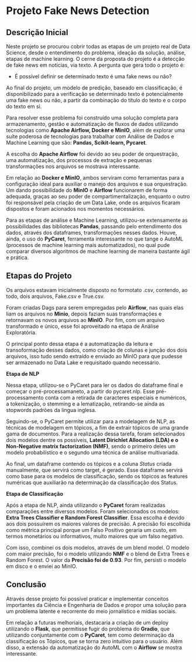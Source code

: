 # Projeto Fake News Detection

## Descrição Inicial

Neste projeto se procurou cobrir todas as etapas de um projeto real de Data Science, desde o entendimento do problema, ideação da solução, análise, etapas de machine learning. O cerne da proposta do projeto é a detecção de fake news em notícias, via texto. A pergunta que gera todo o projeto é:

- É possível definir se determinado texto é uma fake news ou não?

Ao final do projeto, um modelo de predição, baseado em classificação, é disponibilizado para a verificação se determinado texto é potencialmente uma fake news ou não, a partir da combinação do título do texto e o corpo do texto em si.

Para resolver esse problema foi construído uma solução completa para armazenamento, gestão e automatização de fluxos de dados utilizando tecnologias como **Apache Airflow, Docker e MinIO**, além de explorar uma suíte poderosa de tecnologias para trabalhar com Análise de Dados e Machine Learning que são: **Pandas, Scikit-learn, Pycaret**.

A escolha do **Apache Airflow** foi devido ao seu poder de orquestração, uma automatização, dos processos de extração e pequenas transformações nos arquivos se mostrava interessante.

Em relação ao **Docker e MinIO**, ambos serviram como ferramentas para a configuração ideal para auxiliar o manejo dos arquivos e sua orquestração. Um dando possibilidade do **MinIO** e **Airflow** funcionarem de forma adequada, graças ao seu poder de compartimentalização, enquanto o outro foi responsável pela criação de um Data Lake, onde os arquivos ficaram dispostos e foram acionados nos momentos necessários.

Para as etapas de análise e Machine Learning, utilizou-se extensamente as possibilidades das bibliotecas **Pandas**, passando pelo entendimento dos dados, através dos dataframes, transformações nesses dados. Houve, ainda, o uso do **PyCaret**, ferramenta interessante no que tange o AutoML (processos de machine learning mais automatizados), no qual pude comparar diversos algoritmos de machine learning de maneira bastante ágil e prática.

## Etapas do Projeto

Os arquivos estavam inicialmente disposto no formotato .csv, contendo, ao todo, dois arquivos, Fake.csv e True.csv.

Foram criadas Dags para serem empregadas pelo **Airflow**, nas quais elas liam os arquivos no **Minio**, depois faziam suas transformações e retornavam os novos arquivos ao **MinIO**. Por fim, com um arquivo transformado e único, esse foi aproveitado na etapa de Análise Exploratória.

O principal ponto dessa etapa é a automatização da leitura e transoformação desses dados, como criação de colunas e junção dos dois arquivos, isso tudo sendo extraído e enviado ao MinIO para que pudesse ser armazenado no Data Lake e requisitado quando necessário.

**Etapa de NLP**

Nessa etapa, utilizou-se o PyCaret para ler os dados do dataframe final e começar o pré-processamaneto, a partir do pycaret.nlp. Esse pré-processamento conta com a retirada de caracteres especiais e numéricos, a tokenização, o stemming e a lematização, retirando-se ainda as stopwords padrões da lingua inglesa. 

Seguindo-se, o PyCaret permite utilizar para a modelagem de NLP, as técnicas de modelagem em tópicos, a fim de extrair tópicos de uma grande gama de documentos. Para a realização dessa tarefa, foram selecionados dois modelos dentre os possíveis, **Latent Dirichlet Allocation (LDA) e o Non-Negative matrix factorization (NMF)**, sendo o primeiro deles um modelo probabilístico e o segundo uma técnica de análise multivariada.

Ao final, um dataframe contendo os tópicos e a coluna *Status* criada manualmente, que servirá como target, é gerado. Esse dataframe servirá como base para os modelos de classificação, sendo os tópicos as features numéricas que auxiliarão na determinação da classificação dos Status.

**Etapa de Classificação**

Após a etapa de NLP, ainda utilizando o **PyCaret** foram realizadas comparações entre diversos modelos. Foram selecionados os modelos: **Extra Trees Classifier e Random Forest Classifier**. Essa escolha é devido aos dois possuírem os maiores valores de precisão. A precisão foi escolhida como métrica principal porque um Falso Positivo geraria um custo, em termos monetários ou informativos, muito maiores que um falso negativo.

Com isso, combinei os dois modelos, através de um blend model. O modelo com maior precisão, foi o modelo utilizando **NMF** e o blend de Extra Trees e Random Forest. O valor da **Precisão foi de 0.93**. Por fim, persisti o modelo em disco e o enviei ao MinIO.

## Conclusão

Através desse projeto foi possível praticar e implementar conceitos importantes da Ciência e Engenharia de Dados e propor uma solução para um problema latente e recorrente do meio jornalístico e mídias sociais.

Em relação a futuras melhoriais, destacaria a criação de um deploy utilizando o **Flask**, que permitisse fugir do problema do **Gradio**, que utilizando conjuntamente com o **PyCaret**, tem como determinação da classificação os Tópicos, que se torna zero intuitivo para o usuário. Além disso, a extensão da automatização do AutoML com o **Airflow** se mostra interessante.



